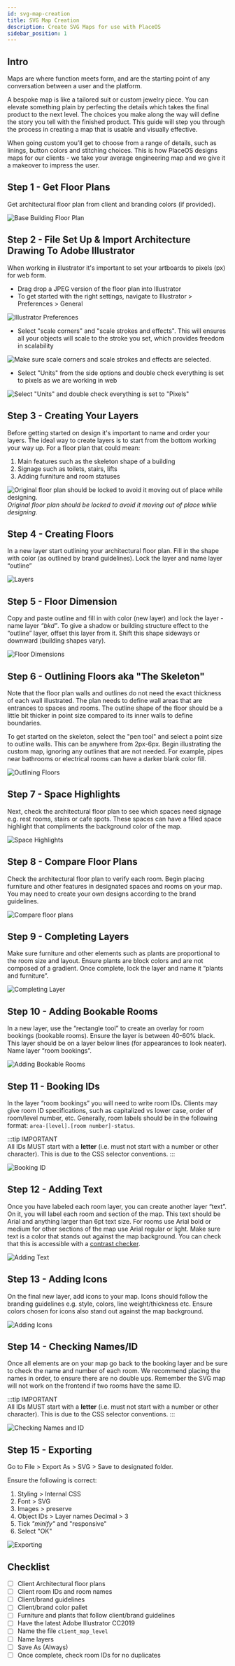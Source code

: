 ```yaml
---
id: svg-map-creation
title: SVG Map Creation
description: Create SVG Maps for use with PlaceOS
sidebar_position: 1
---
```


## Intro

Maps are where function meets form, and are the starting point of any conversation between a user and the platform.

A bespoke map is like a tailored suit or custom jewelry piece. 
You can elevate something plain by perfecting the details which takes the final product to the next level. 
The choices you make along the way will define the story you tell with the finished product. 
This guide will step you through the process in creating a map that is usable and visually effective.

When going custom you’ll get to choose from a range of details, such as linings, button colors and stitching choices.
This is how PlaceOS designs maps for our clients - we take your average engineering map and we give it a makeover to impress the user.


## Step 1 - Get Floor Plans

Get architectural floor plan from client and branding colors (if provided).

![Base Building Floor Plan](./assets/svg-maps/svg1.png)


## Step 2 - File Set Up & Import Architecture Drawing To Adobe Illustrator

When working in illustrator it's important to set your artboards to pixels (px) for web form.

- Drag drop a JPEG version of the floor plan into Illustrator
- To get started with the right settings, navigate to Illustrator > Preferences > General

![Illustrator Preferences](./assets/svg-maps/svg2.png)

- Select "scale corners" and "scale strokes and effects".
 This will ensures all your objects will scale to the stroke you set, which provides freedom in scalability

![Make sure scale corners and scale strokes and effects are selected.](./assets/svg-maps/svg3.png)

- Select "Units" from the side options and double check everything is set to pixels as we are working in web

![Select "Units" and double check everything is set to "Pixels"](./assets/svg-maps/svg4.png)


## Step 3 - Creating Your Layers

Before getting started on design it's important to name and order your layers. 
The ideal way to create layers is to start from the bottom working your way up. 
For a floor plan that could mean:  

1. Main features such as the skeleton shape of a building  
2. Signage such as toilets, stairs, lifts  
3. Adding furniture and room statuses

![Original floor plan should be locked to avoid it moving out of place while designing.](./assets/svg-maps/svg5.png)
*Original floor plan should be locked to avoid it moving out of place while designing.*


## Step 4 - Creating Floors

In a new layer start outlining your architectural floor plan. 
Fill in the shape with color (as outlined by brand guidelines). 
Lock the layer and name layer “outline”

![Layers](./assets/svg-maps/svg6.png)


## Step 5 - Floor Dimension

Copy and paste outline and fill in with color (new layer) and lock the layer - name layer <i>“bkd”</i>. 
To give a shadow or building structure effect to the “outline” layer, offset this layer from it.
Shift this shape sideways or downward (building shapes vary).

![Floor Dimensions](./assets/svg-maps/svg7.png)


## Step 6 - Outlining Floors aka "The Skeleton"

Note that the floor plan walls and outlines do not need the exact thickness of each wall illustrated. 
The plan needs to define wall areas that are entrances to spaces and rooms. 
The outline shape of the floor should be a little bit thicker in point size compared to its inner walls to define boundaries. 

To get started on the skeleton, select the "pen tool" and select a point size to outline walls. 
This can be anywhere from 2px-6px. 
Begin illustrating the custom map, ignoring any outlines that are not needed. 
For example, pipes near bathrooms or electrical rooms can have a darker blank color fill.

![Outlining Floors](./assets/svg-maps/svg8.png)


## Step 7 - Space Highlights

Next, check the architectural floor plan to see which spaces need signage e.g. rest rooms, stairs or cafe spots. 
These spaces can have a filled space highlight that compliments the background color of the map.

![Space Highlights](./assets/svg-maps/svg-step7.png)


## Step 8 - Compare Floor Plans

Check the architectural floor plan to verify each room. 
Begin placing furniture and other features in designated spaces and rooms on your map. 
You may need to create your own designs according to the brand guidelines.

![Compare floor plans](./assets/svg-maps/svg12.png)


## Step 9 - Completing Layers

Make sure furniture and other elements such as plants are proportional to the room size and layout. 
Ensure plants are block colors and are not composed of a gradient. 
Once complete, lock the layer and name it “plants and furniture”.

![Completing Layer](./assets/svg-maps/svg13.png)


## Step 10 - Adding Bookable Rooms

In a new layer, use the “rectangle tool” to create an overlay for room bookings (bookable rooms).
Ensure the layer is between 40-60% black. 
This layer should be on a layer below lines (for appearances to look neater). 
Name layer “room bookings”.

![Adding Bookable Rooms](./assets/svg-maps/svg14.png)


## Step 11 - Booking IDs

In the layer “room bookings” you will need to write room IDs. 
Clients may give room ID specifications, such as capitalized vs lower case, order of room/level number, etc.
Generally, room labels should be in the following format: `area-[level].[room number]-status`.

:::tip IMPORTANT  
All IDs MUST start with a **letter** (i.e. must not start with a number or other character). 
This is due to the CSS selector conventions.
:::

![Booking ID](./assets/svg-maps/svg15.png)


## Step 12 - Adding Text

Once you have labeled each room layer, you can create another layer “text”. 
On it, you will label each room and section of the map. 
This text should be Arial and anything larger than 6pt text size. 
For rooms use Arial bold or medium for other sections of the map use Arial regular or light. 
Make sure text is a color that stands out against the map background. 
You can check that this is accessible with a [contrast checker](https://webaim.org/resources/contrastchecker/).

![Adding Text](./assets/svg-maps/svg16.png)


## Step 13 - Adding Icons

On the final new layer, add icons to your map. 
Icons should follow the branding guidelines e.g. style, colors, line weight/thickness etc. 
Ensure colors chosen for icons also stand out against the map background.

![Adding Icons](./assets/svg-maps/svg17.png)


## Step 14 - Checking Names/ID

Once all elements are on your map go back to the booking layer and be sure to check the name and number of each room. 
We recommend placing the names in order, to ensure there are no double ups. 
Remember the SVG map will not work on the frontend if two rooms have the same ID.

:::tip IMPORTANT  
All IDs MUST start with a **letter** (i.e. must not start with a number or other character). 
This is due to the CSS selector conventions.
:::

![Checking Names and ID](./assets/svg-maps/svg19.png)


## Step 15 - Exporting

Go to File > Export As > SVG > Save to designated folder. 

Ensure the following is correct:

1. Styling > Internal CSS
2. Font > SVG
3. Images > preserve
4. Object IDs > Layer names Decimal > 3
5. Tick <i> "minify" </i> and "responsive"
6. Select "OK"

![Exporting](./assets/svg-maps/svg20.png)


## Checklist

- [ ] Client Architectural floor plans
- [ ] Client room IDs and room names
- [ ] Client/brand guidelines
- [ ] Client/brand color pallet
- [ ] Furniture and plants that follow client/brand guidelines
- [ ] Have the latest Adobe Illustrator CC2019
- [ ] Name the file `client_map_level`
- [ ] Name layers
- [ ] Save As (Always)
- [ ] Once complete, check room IDs for no duplicates